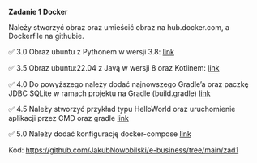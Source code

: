 **Zadanie 1 Docker**

Należy stworzyć obraz oraz umieścić obraz na hub.docker.com, a Dockerfile na githubie.

:white_check_mark: 3.0 Obraz ubuntu z Pythonem w wersji 3.8: [link](https://github.com/JakubNowobilski/e-business/commit/a769069885377c78e2f2813bbfa3d7155f1314fa)

:white_check_mark: 3.5 Obraz ubuntu:22.04 z Javą w wersji 8 oraz Kotlinem: [link](https://github.com/JakubNowobilski/e-business/commit/00cd8bf8a13db4b1e41b33d158affaf1ad86c0ca)

:white_check_mark: 4.0 Do powyższego należy dodać najnowszego Gradle’a oraz paczkę JDBC SQLite w ramach projektu na Gradle (build.gradle) [link](https://github.com/JakubNowobilski/e-business/commit/0fe8ac176865b6b1e4be30478057cf324dfc3432)

:white_check_mark: 4.5 Należy stworzyć przykład typu HelloWorld oraz uruchomienie aplikacji przez CMD oraz gradle [link](https://github.com/JakubNowobilski/e-business/commit/0fe8ac176865b6b1e4be30478057cf324dfc3432)

:white_check_mark: 5.0 Należy dodać konfigurację docker-compose [link](https://github.com/JakubNowobilski/e-business/commit/336c2245579683ca7417690c00bfe8627eb78dc6)


Kod: https://github.com/JakubNowobilski/e-business/tree/main/zad1